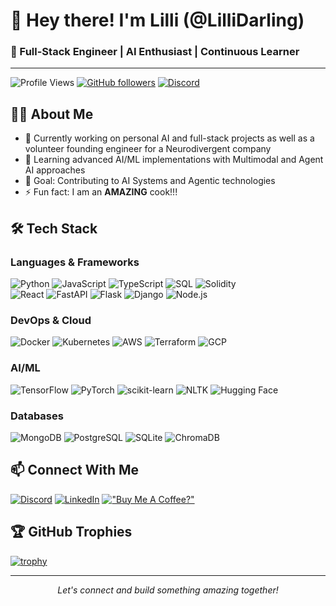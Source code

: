 # 👋 Hey there! I'm Lilli (@LilliDarling)
### 🚀 Full-Stack Engineer | AI Enthusiast | Continuous Learner

---

![Profile Views](https://komarev.com/ghpvc/?username=LilliDarling&color=blueviolet)
[![GitHub followers](https://img.shields.io/github/followers/LilliDarling?label=Follow&style=social)](https://github.com/LilliDarling)
[![Discord](https://img.shields.io/badge/Discord-@lillith__rising-7289DA?style=flat&logo=discord&logoColor=white)](https://discord.com/users/814526671549235209)  

## 👩‍💻 About Me
- 🔭 Currently working on personal AI and full-stack projects as well as a volunteer founding engineer for a Neurodivergent company
- 🌱 Learning advanced AI/ML implementations with Multimodal and Agent AI approaches
- 🎯 Goal: Contributing to AI Systems and Agentic technologies
- ⚡ Fun fact: I am an **AMAZING** cook!!!

## 🛠 Tech Stack

### Languages & Frameworks
![Python](https://img.shields.io/badge/-Python-3776AB?style=flat&logo=Python&logoColor=white)
![JavaScript](https://img.shields.io/badge/-JavaScript-F7DF1E?style=flat&logo=javascript&logoColor=black)
![TypeScript](https://img.shields.io/badge/-TypeScript-3178C6?style=flat&logo=typescript&logoColor=white)
![SQL](https://img.shields.io/badge/-SQL-4479A1?style=flat&logo=mysql&logoColor=white)
![Solidity](https://img.shields.io/badge/-Solidity-363636?style=flat&logo=solidity&logoColor=white)  
![React](https://img.shields.io/badge/-React-61DAFB?style=flat&logo=react&logoColor=black)
![FastAPI](https://img.shields.io/badge/-FastAPI-009688?style=flat&logo=fastapi&logoColor=white)
![Flask](https://img.shields.io/badge/-Flask-000000?style=flat&logo=flask&logoColor=white)
![Django](https://img.shields.io/badge/-Django-092E20?style=flat&logo=django&logoColor=white)
![Node.js](https://img.shields.io/badge/-Node.js-339933?style=flat&logo=nodedotjs&logoColor=white)

### DevOps & Cloud
![Docker](https://img.shields.io/badge/-Docker-2496ED?style=flat&logo=docker&logoColor=white)
![Kubernetes](https://img.shields.io/badge/-Kubernetes-326CE5?style=flat&logo=kubernetes&logoColor=white)
![AWS](https://img.shields.io/badge/-AWS-232F3E?style=flat&logo=amazon-aws&logoColor=white)
![Terraform](https://img.shields.io/badge/-Terraform-7B42BC?style=flat&logo=terraform&logoColor=white)
![GCP](https://img.shields.io/badge/-GCP-4285F4?style=flat&logo=googlecloud&logoColor=white)

### AI/ML
![TensorFlow](https://img.shields.io/badge/-TensorFlow-FF6F00?style=flat&logo=tensorflow&logoColor=white)
![PyTorch](https://img.shields.io/badge/-PyTorch-EE4C2C?style=flat&logo=pytorch&logoColor=white)
![scikit-learn](https://img.shields.io/badge/-scikit%20learn-F7931E?style=flat&logo=scikit-learn&logoColor=white)
![NLTK](https://img.shields.io/badge/-NLTK-3776AB?style=flat&logo=python&logoColor=white)
![Hugging Face](https://img.shields.io/badge/-Hugging%20Face-FFD21E?style=flat&logo=huggingface&logoColor=black)

### Databases
![MongoDB](https://img.shields.io/badge/-MongoDB-47A248?style=flat&logo=mongodb&logoColor=white)
![PostgreSQL](https://img.shields.io/badge/-PostgreSQL-336791?style=flat&logo=postgresql&logoColor=white)
![SQLite](https://img.shields.io/badge/-SQLite-003B57?style=flat&logo=sqlite&logoColor=white)
![ChromaDB](https://img.shields.io/badge/-ChromaDB-00897B?style=flat)

## 📫 Connect With Me

[![Discord](https://img.shields.io/badge/Discord-5865F2?style=for-the-badge&logo=discord&logoColor=white)](https://discord.com/users/814526671549235209)
[![LinkedIn](https://img.shields.io/badge/LinkedIn-0077B5?style=for-the-badge&logo=linkedin&logoColor=white)](https://www.linkedin.com/in/lillith-long)
[!["Buy Me A Coffee?"](https://img.shields.io/badge/Buy_Me_A_Coffee-FFDD00?style=for-the-badge&logo=buy-me-a-coffee&logoColor=black)](https://www.buymeacoffee.com/LilliDarling)

## 🏆 GitHub Trophies
[![trophy](https://github-profile-trophy.vercel.app/?username=LilliDarling&theme=radical&column=7)](https://github.com/ryo-ma/github-profile-trophy)

---

<p align="center">
  <i>Let's connect and build something amazing together!</i>
</p>
